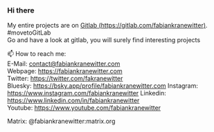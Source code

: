 ### Hi there


My entire projects are on [Gitlab (https://gitlab.com/fabiankranewitter)](https://gitlab.com/fabiankranewitter). \#movetoGitLab  
Go and have a look at gitlab, you will surely find interesting projects


📫 How to reach me:  
E-Mail: contact@fabiankranewitter.com  
Webpage: https://fabiankranewitter.com  
Twitter: https://twitter.com/fakranewitter  
Bluesky: https://bsky.app/profile/fabiankranewitter.com
Instagram: https://www.instagram.com/fabiankranewitter
Linkedin: https://www.linkedin.com/in/fabiankranewitter  
Youtube: https://www.youtube.com/fabiankranewitter

Matrix: @fabiankranewitter:matrix.org
